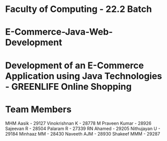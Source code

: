 # Faculty of Computing - 22.2 Batch

# E-Commerce-Java-Web-Development

# Development of an E-Commerce Application using Java Technologies - GREENLIFE Online Shopping


# Team Members

MHM Aasik - 29127
Vinokrishnan K - 28778
M Praveen Kumar - 28926
Sajeevan R - 28504
Palaram R - 27339
RN Ahamed - 29205
Nithujayan U - 29184
Minhaaz MM - 28430
Naveeth AJM - 28930
Shakeef MMM - 29287

